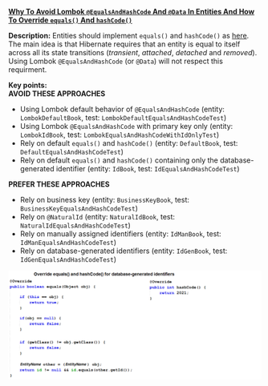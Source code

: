 **[Why To Avoid Lombok `@EqualsAndHashCode` And `@Data` In Entities And How To Override `equals()` And `hashCode()`](https://github.com/andreipall/Spring-Boot-JPA/tree/master/HibernateSpringBootLombokEqualsAndHashCode)**
 
**Description:** Entities should implement `equals()` and `hashCode()` as [here](https://vladmihalcea.com/the-best-way-to-implement-equals-hashcode-and-tostring-with-jpa-and-hibernate/). The main idea is that Hibernate requires that an entity is equal to itself across all its state transitions (*transient*, *attached*, *detached* and *removed*). Using Lombok `@EqualsAndHashCode` (or `@Data`) will not respect this requirment.

**Key points:**\
**AVOID THESE APPROACHES**
- Using Lombok default behavior of `@EqualsAndHashCode`
(entity: `LombokDefaultBook`, test: `LombokDefaultEqualsAndHashCodeTest`)
- Using Lombok  `@EqualsAndHashCode` with primary key only
(entity: `LombokIdBook`, test: `LombokEqualsAndHashCodeWithIdOnlyTest`)
- Rely on default `equals()` and `hashCode()`
(entity: `DefaultBook`, test: `DefaultEqualsAndHashCodeTest`)
- Rely on default `equals()` and `hashCode()` containing only the database-generated identifier
(entity: `IdBook`, test: `IdEqualsAndHashCodeTest`)

**PREFER THESE APPROACHES**
- Rely on business key (entity: `BusinessKeyBook`, test: `BusinessKeyEqualsAndHashCodeTest`)
- Rely on `@NaturalId` (entity: `NaturalIdBook`, test: `NaturalIdEqualsAndHashCodeTest`)
- Rely on manually assigned identifiers (entity: `IdManBook`, test: `IdManEqualsAndHashCodeTest`)
- Rely on database-generated identifiers (entity: `IdGenBook`, test: `IdGenEqualsAndHashCodeTest`)
     
![](https://github.com/andreipall/Spring-Boot-JPA/blob/master/HibernateSpringBootLombokEqualsAndHashCode/auto-generated%20primary%20key%20and%20equals%20-%20hashCode.png)       
